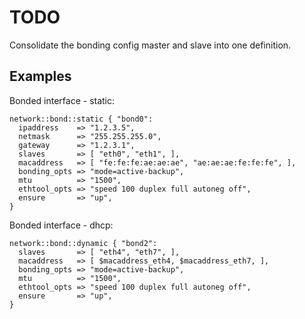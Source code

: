 TODO
====

Consolidate the bonding config master and slave into one definition.

Examples
--------

Bonded interface - static:

    network::bond::static { "bond0":
      ipaddress    => "1.2.3.5",
      netmask      => "255.255.255.0",
      gateway      => "1.2.3.1",
      slaves       => [ "eth0", "eth1", ],
      macaddress   => [ "fe:fe:fe:ae:ae:ae", "ae:ae:ae:fe:fe:fe", ],
      bonding_opts => "mode=active-backup",
      mtu          => "1500",
      ethtool_opts => "speed 100 duplex full autoneg off",
      ensure       => "up",
    }

Bonded interface - dhcp:

    network::bond::dynamic { "bond2":
      slaves       => [ "eth4", "eth7", ],
      macaddress   => [ $macaddress_eth4, $macaddress_eth7, ],
      bonding_opts => "mode=active-backup",
      mtu          => "1500",
      ethtool_opts => "speed 100 duplex full autoneg off",
      ensure       => "up",
    }

